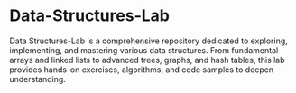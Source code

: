 # Data-Structures-Lab
Data Structures-Lab is a comprehensive repository dedicated to exploring, implementing, and mastering various data structures. From fundamental arrays and linked lists to advanced trees, graphs, and hash tables, this lab provides hands-on exercises, algorithms, and code samples to deepen understanding.
